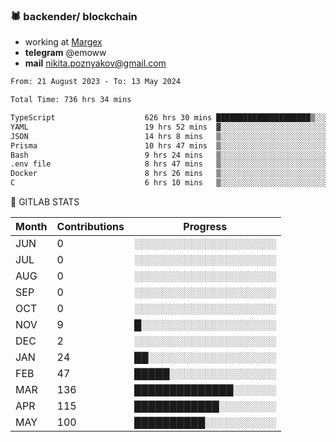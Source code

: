### 🕷 backender/ blockchain
- working at [Margex](https://margex.com/en)
- **telegram** @emoww
- **mail** nikita.poznyakov@gmail.com

<!--START_SECTION:waka-->

```txt
From: 21 August 2023 - To: 13 May 2024

Total Time: 736 hrs 34 mins

TypeScript                    626 hrs 30 mins █████████████████████▒░░░   85.03 %
YAML                          19 hrs 52 mins  ▓░░░░░░░░░░░░░░░░░░░░░░░░   02.70 %
JSON                          14 hrs 8 mins   ▒░░░░░░░░░░░░░░░░░░░░░░░░   01.92 %
Prisma                        10 hrs 47 mins  ▒░░░░░░░░░░░░░░░░░░░░░░░░   01.47 %
Bash                          9 hrs 24 mins   ▒░░░░░░░░░░░░░░░░░░░░░░░░   01.28 %
.env file                     8 hrs 47 mins   ▒░░░░░░░░░░░░░░░░░░░░░░░░   01.19 %
Docker                        8 hrs 26 mins   ▒░░░░░░░░░░░░░░░░░░░░░░░░   01.14 %
C                             6 hrs 10 mins   ▒░░░░░░░░░░░░░░░░░░░░░░░░   00.84 %
```

<!--END_SECTION:waka-->


🦊 GITLAB STATS

<!--START_SECTION:emo-gitlab-->
| Month | Contributions | Progress | 
|-------|---------------|---------------------------|
|JUN|0  |░░░░░░░░░░░░░░░░░░░░|
|JUL|0  |░░░░░░░░░░░░░░░░░░░░|
|AUG|0  |░░░░░░░░░░░░░░░░░░░░|
|SEP|0  |░░░░░░░░░░░░░░░░░░░░|
|OCT|0  |░░░░░░░░░░░░░░░░░░░░|
|NOV|9  |█░░░░░░░░░░░░░░░░░░░|
|DEC|2  |░░░░░░░░░░░░░░░░░░░░|
|JAN|24 |██░░░░░░░░░░░░░░░░░░|
|FEB|47 |█████░░░░░░░░░░░░░░░|
|MAR|136|██████████████░░░░░░|
|APR|115|████████████░░░░░░░░|
|MAY|100|██████████░░░░░░░░░░|

<!--END_SECTION:emo-gitlab-->



